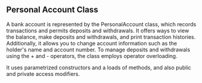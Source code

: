 ## Personal Account Class

A bank account is represented by the PersonalAccount class, which records transactions and permits deposits and withdrawals. It offers ways to view the balance, make deposits and withdrawals, and print transaction histories. Additionally, it allows you to change account information such as the holder's name and account number. To manage deposits and withdrawals using the + and - operators, the class employs operator overloading.

It uses parametrized constructors and a loads of methods, and also public and private access modifiers. 